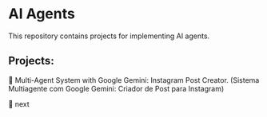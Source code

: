 # AI Agents
This repository contains projects for implementing AI agents. 

## Projects:

🤖 Multi-Agent System with Google Gemini: Instagram Post Creator.
 (Sistema Multiagente com Google Gemini: Criador de Post para Instagram)

🤖 next
